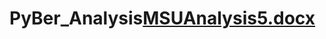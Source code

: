 # PyBer_Analysis[MSUAnalysis5.docx](https://github.com/lemleysamantha/PyBer_Analysis/files/9106683/MSUAnalysis5.docx)
